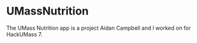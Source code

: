 # UMassNutrition

The UMass Nutrition app is a project Aidan Campbell and I worked on for HackUMass 7. 
